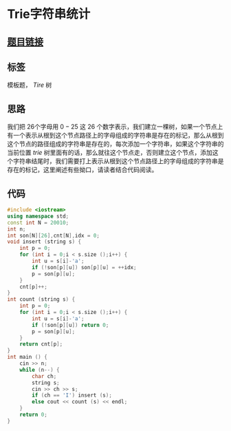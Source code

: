# Trie字符串统计
## [题目链接]([https://www.acwing.comproblemcontent837](https://www.acwing.com/problem/content/837/))
## 标签
模板题， $Tire$ 树
## 思路
我们把 $26$个字母用 $0 - 25$ 这 $26$ 个数字表示，我们建立一棵树，如果一个节点上有一个表示从根到这个节点路径上的字母组成的字符串是存在的标记，那么从根到这个节点的路径组成的字符串是存在的，每次添加一个字符串，如果这个字符串的当前位置 $trie$ 树里面有的话，那么就往这个节点走，否则建立这个节点，添加这个字符串结尾时，我们需要打上表示从根到这个节点路径上的字母组成的字符串是存在的标记，这里阐述有些拗口，请读者结合代码阅读。
## 代码
```cpp
#include <iostream>
using namespace std;
const int N = 20010;
int n;
int son[N][26],cnt[N],idx = 0;
void insert (string s) {
    int p = 0;
    for (int i = 0;i < s.size ();i++) {
        int u = s[i]-'a';
        if (!son[p][u]) son[p][u] = ++idx;
        p = son[p][u];
    }
    cnt[p]++;
}
int count (string s) {
    int p = 0;
    for (int i = 0;i < s.size ();i++) {
        int u = s[i]-'a';
        if (!son[p][u]) return 0;
        p = son[p][u];
    }
    return cnt[p];
}
int main () {
    cin >> n;
    while (n--) {
        char ch;
        string s;
        cin >> ch >> s;
        if (ch == 'I') insert (s);
        else cout << count (s) << endl;
    }
    return 0;
}
```